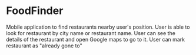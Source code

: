# FoodFinder
Mobile application to find restaurants nearby user's position. User is able to look for restaurant by city name or restaurant name. User can see the details of the restaurant and open Google maps to go to it. User can mark restaurant as "already gone to" 

